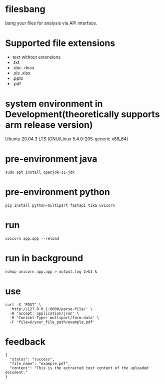 # filesbang
bang your files for analysis via API interface.
# Supported file extensions
- text without extensions
- .txt
- .doc .docx
- .xls .xlsx
- .pptx
- .pdf
# system environment in Development(theoretically supports arm release version)
Ubuntu 20.04.3 LTS (GNU/Linux 5.4.0-205-generic x86_64)
# pre-environment java
```
sudo apt install openjdk-11-jdk
```

# pre-environment python
```
pip install python-multipart fastapi tika uvicorn
```

# run
```
uvicorn app:app --reload
```

# run in background
```
nohup uvicorn app:app > output.log 2>&1 &
```

# use
```
curl -X 'POST' \
  'http://127.0.0.1:8000/parse-file/' \
  -H 'accept: application/json' \
  -H 'Content-Type: multipart/form-data' \
  -F 'file=@/your_file_path/example.pdf'
```

# feedback
```
{
  "status": "success",
  "file_name": "example.pdf",
  "content": "This is the extracted text content of the uploaded document."
}
```
